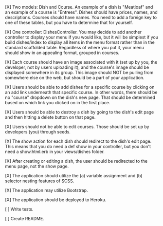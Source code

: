 [X] Two models: Dish and Course. An example of a dish is "Meatloaf" and an example of a course is "Entrees". Dishes should have prices, names, and descriptions. Courses should have names. You need to add a foreign key to one of these tables, but you have to determine that for yourself.

[X] One controller: DishesController. You may decide to add another controller to display your menu if you would like, but it will be simplest if you build dishes/index to display all items in the menu format rather than in the standard scaffolded table. Regardless of where you put it, your menu should show in an appealing format, grouped in courses.

[X] Each course should have an image associated with it (set up by you, the developer, not by users uploading it), and the course's image should be displayed somewhere in its group. This image should NOT be pulling from somewhere else on the web, but should be a part of your application.

[X] Users should be able to add dishes for a specific course by clicking on an add link underneath that specific course. In other words, there should be no "course" dropdown on the dish's new page. That should be determined based on which link you clicked on in the first place.

[X] Users should be able to destroy a dish by going to the dish's edit page and then hitting a delete button on that page.

[X] Users should not be able to edit courses. Those should be set up by developers (you) through seeds.

[X] The show action for each dish should redirect to the dish's edit page. This means that you do need a def show in your controller, but you don't need a show.html.erb in your views/dishes folder.

[X] After creating or editing a dish, the user should be redirected to the menu page, not the show page.

[X] The application should utilize the (a) variable assignment and (b) selector nesting features of SCSS.

[X] The application may utilize Bootstrap.

[X] The application should be deployed to Heroku.

[ ] Write tests.

[ ] Create README.

